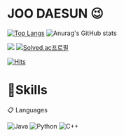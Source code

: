 # JOO DAESUN 😉

[![Top Langs](https://github-readme-stats.vercel.app/api/top-langs/?username=eosun77)](https://github.com/anuraghazra/github-readme-stats) ![Anurag's GitHub stats](https://github-readme-stats.vercel.app/api?username=eosun77&show_icons=true&theme=tokyonight)

<img src="http://mazandi.herokuapp.com/api?handle=eosun77&theme=warm"/> [![Solved.ac프로필](http://mazassumnida.wtf/api/v2/generate_badge?boj=eosun77)](https://solved.ac/eosun77)

[![Hits](https://hits.seeyoufarm.com/api/count/incr/badge.svg?url=https%3A%2F%2Fgithub.com%2Feosun77&count_bg=%2356C8D8&title_bg=%231A8A98&icon=&icon_color=%23E7E7E7&title=hits&edge_flat=false)](https://hits.seeyoufarm.com)



# 💪Skills
📋 Languages

![Java](https://img.shields.io/badge/java-%23ED8B00.svg?style=for-the-badge&logo=java&logoColor=white) 	![Python](https://img.shields.io/badge/python-3670A0?style=for-the-badge&logo=python&logoColor=ffdd54) 	![C++](https://img.shields.io/badge/c++-%2300599C.svg?style=for-the-badge&logo=c%2B%2B&logoColor=white)


